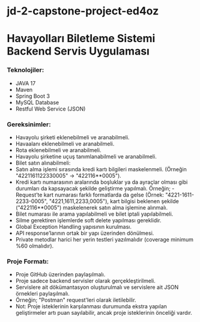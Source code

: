 # jd-2-capstone-project-ed4oz

# Havayolları Biletleme Sistemi Backend Servis Uygulaması

### Teknolojiler:
- JAVA 17
- Maven
- Spring Boot 3
- MySQL Database
- Restful Web Service (JSON)


### Gereksinimler:
- Havayolu şirketi eklenebilmeli ve aranabilmeli.
- Havaalanı eklenebilmeli ve aranabilmeli.
- Rota eklenebilmeli ve aranabilmeli.
- Havayolu şirketine uçuş tanımlanabilmeli ve aranabilmeli.
- Bilet satın alınabilmeli:
- Satın alma işlemi sırasında kredi kartı bilgileri maskelenmeli. (Örneğin "4221161122330005" -> "422116**0005").
- Kredi kartı numarasının aralarında boşluklar ya da ayraçlar olması gibi durumları da kapsayacak şekilde geliştirme yapılmalı. Örneğin; - Request’te kart numarası farklı formatlarda da gelse (Örnek: "4221-1611-2233-0005", "4221,1611,2233,0005"), kart bilgisi beklenen şekilde ("422116**0005") maskelenerek satın alma işlemine alınmalı.
- Bilet numarası ile arama yapılabilmeli ve bilet iptali yapılabilmeli.
- Silme gerektiren işlemlerde soft delete yapılması gereklidir.
- Global Exception Handling yapısının kurulması.
- API response’larının ortak bir yapı üzerinden dönülmesi.
- Private metodlar harici her yerin testleri yazılmalıdır (coverage minimum %60 olmalıdır).


### Proje Formatı: 
- Proje GitHub üzerinden paylaşılmalı.
- Proje sadece backend servisler olarak gerçekleştirilmeli.
- Servislere ait dökümantasyon oluşturulmalı ve servislere ait JSON örnekleri paylaşılmalı.
- Örneğin; "Postman" request'leri olarak iletilebilir.
- Not: Proje isteklerinin karşılanması durumunda ekstra yapılan geliştirmeler artı puan sayılabilir, ancak proje isteklerinin önceliği vardır.



